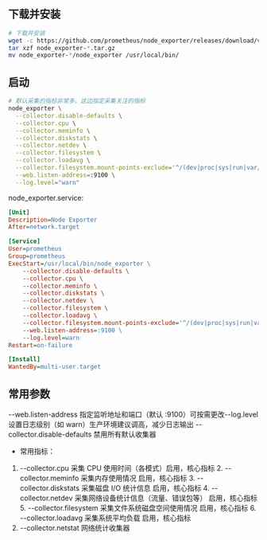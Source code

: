 ## 下载并安装

```bash
# 下载并安装
wget -c https://github.com/prometheus/node_exporter/releases/download/v1.9.1/node_exporter-1.9.1.linux-amd64.tar.gz
tar xzf node_exporter-*.tar.gz
mv node_exporter-*/node_exporter /usr/local/bin/
```

## 启动

```bash
# 默认采集的指标非常多。这边指定采集关注的指标
node_exporter \
  --collector.disable-defaults \
  --collector.cpu \
  --collector.meminfo \
  --collector.diskstats \
  --collector.netdev \
  --collector.filesystem \
  --collector.loadavg \
  --collector.filesystem.mount-points-exclude='^/(dev|proc|sys|run|var/lib/(docker|kubelet)).+($|/)' \
  --web.listen-address=:9100 \
  --log.level="warn"
```

node_exporter.service:

```ini
[Unit]
Description=Node Exporter
After=network.target

[Service]
User=prometheus
Group=prometheus
ExecStart=/usr/local/bin/node_exporter \
    --collector.disable-defaults \
    --collector.cpu \
    --collector.meminfo \
    --collector.diskstats \
    --collector.netdev \
    --collector.filesystem \
    --collector.loadavg \
    --collector.filesystem.mount-points-exclude='^/(dev|proc|sys|run|var/lib/(docker|kubelet)).+($|/)' \
    --web.listen-address=:9100 \
    --log.level=warn
Restart=on-failure

[Install]
WantedBy=multi-user.target
```

## 常用参数

--web.listen-address​​ 指定监听地址和端口（默认 :9100）可按需更改
​​--log.level​​ 设置日志级别（如 warn）生产环境建议调高，减少日志输出
--collector.disable-defaults 禁用所有默认收集器

- 常用指标：

1. --collector.cpu​​ 采集 CPU 使用时间（各模式）​启用​​，核心指标
​​2. --collector.meminfo​​ 采集内存使用情况 ​​启用​​，核心指标
​​3. --collector.diskstats​​ 采集磁盘 I/O 统计信息 ​启用​​，核心指标
​​4. --collector.netdev​​ 采集网络设备统计信息（流量、错误包等） ​启用​​，核心指标
​​5. --collector.filesystem​​ 采集文件系统磁盘空间使用情况 ​启用​​，核心指标
​6. --collector.loadavg​​ 采集系统平均负载 ​启用​​，核心指标
7. --collector.netstat 网络统计收集器